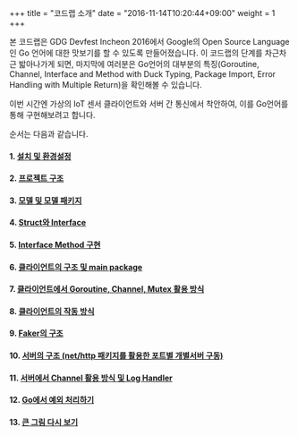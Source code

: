 +++
title = "코드랩 소개"
date = "2016-11-14T10:20:44+09:00"
weight = 1
+++

본 코드랩은 GDG Devfest Incheon 2016에서 Google의 Open Source Language인 Go 언어에 대한 맛보기를 할 수 있도록 만들어졌습니다.
이 코드랩의 단계를 차근차근 밟아나가게 되면, 마지막에 여러분은 Go언어의 대부분의 특징(Goroutine, Channel, Interface and Method with Duck Typing, Package Import, Error Handling with Multiple Return)을 확인해볼 수 있습니다.

이번 시간엔 가상의 IoT 센서 클라이언트와 서버 간 통신에서 착안하여, 이를 Go언어를 통해 구현해보려고 합니다.

순서는 다음과 같습니다.

#### 1. [설치 및 환경설정](/install-and-env)
#### 2. [프로젝트 구조](/project-structure)
#### 3. [모델 및 모델 패키지](/models)
#### 4. [Struct와 Interface](/struct-and-interface)
#### 5. [Interface Method 구현](/implement-interface-method)
#### 6. [클라이언트의 구조 및 main package](/how-client-works)
#### 7. [클라이언트에서 Goroutine, Channel, Mutex 활용 방식](/go-routine-and-channel-and-mutex)
#### 8. [클라이언트의 작동 방식](/how-client-works)
#### 9. [Faker의 구조](/faker-structure)
#### 10. [서버의 구조 (net/http 패키지를 활용한 포트별 개별서버 구동)](/server-structure-and-net-http)
#### 11. [서버에서 Channel 활용 방식 및 Log Handler](/how-server-and-logger-works)
#### 12. [Go에서 예외 처리하기](/error-handling-in-go)
#### 13. [큰 그림 다시 보기](/how-application-works)